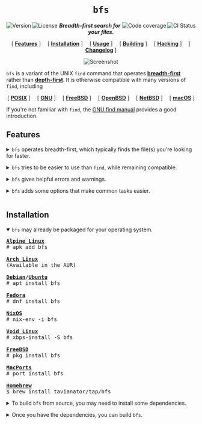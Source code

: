 <div align="center">

`bfs`
=====

<a href="https://github.com/tavianator/bfs/releases"><img src="https://img.shields.io/github/v/tag/tavianator/bfs?label=version" alt="Version" align="left"></a>
<a href="/LICENSE"><img src="https://img.shields.io/badge/license-0BSD-blue.svg" alt="License" align="left"></a>
<a href="https://github.com/tavianator/bfs/actions/workflows/ci.yml"><img src="https://img.shields.io/github/workflow/status/tavianator/bfs/CI?label=CI" alt="CI Status" align="right"></a>
<a href="https://codecov.io/gh/tavianator/bfs"><img src="https://img.shields.io/codecov/c/github/tavianator/bfs?token=PpBVuozOVC" alt="Code coverage" align="right"/></a>

***Breadth-first search for your files.***

[ **[Features](#features)** ]&emsp;
[ **[Installation](#installation)** ]&emsp;
[ **[Usage](/docs/USAGE.md)** ]&emsp;
[ **[Building](/docs/BUILDING.md)** ]&emsp;
[ **[Hacking](/docs/HACKING.md)** ]&emsp;
[ **[Changelog](/docs/CHANGELOG.md)** ]

<img src="https://tavianator.github.io/bfs/animation.svg" alt="Screenshot">
<p></p>
</div>

`bfs` is a variant of the UNIX `find` command that operates [**breadth-first**](https://en.wikipedia.org/wiki/Breadth-first_search) rather than [**depth-first**](https://en.wikipedia.org/wiki/Depth-first_search).
It is otherwise compatible with many versions of `find`, including

<div align="center">

[ **[POSIX](http://pubs.opengroup.org/onlinepubs/9699919799/utilities/find.html)** ]&emsp;
[ **[GNU](https://www.gnu.org/software/findutils/)** ]&emsp;
[ **[FreeBSD](https://www.freebsd.org/cgi/man.cgi?find(1))** ]&emsp;
[ **[OpenBSD](https://man.openbsd.org/find.1)** ]&emsp;
[ **[NetBSD](https://man.netbsd.org/find.1)** ]&emsp;
[ **[macOS](https://ss64.com/osx/find.html)** ]

</div>

If you're not familiar with `find`, the [GNU find manual](https://www.gnu.org/software/findutils/manual/html_mono/find.html) provides a good introduction.


Features
--------

<details>
<summary>
<code>bfs</code> operates breadth-first, which typically finds the file(s) you're looking for faster.
<p></p>
</summary>

Imagine the following directory tree:

<pre>
haystack
├── deep
│   └── 1
│       └── 2
│           └── 3
│               └── 4
│                   └── ...
└── shallow
    └── <strong>needle</strong>
</pre>

`find` will explore the entire `deep` directory tree before it ever gets to the `shallow` one that contains what you're looking for.

<pre>
$ <strong>find</strong> haystack
haystack
haystack/deep
haystack/deep/1
haystack/deep/1/2
haystack/deep/1/2/3
haystack/deep/1/2/3/4
...
haystack/shallow
<strong>haystack/shallow/needle</strong>
</pre>

On the other hand, `bfs` lists files from shallowest to deepest, so you never have to wait for it to explore an entire unrelated subtree.

<pre>
$ <strong>bfs</strong> haystack
haystack
haystack/deep
haystack/shallow
haystack/deep/1
<strong>haystack/shallow/needle</strong>
haystack/deep/1/2
haystack/deep/1/2/3
haystack/deep/1/2/3/4
...
</pre>
</details>

<details>
<summary>
<code>bfs</code> tries to be easier to use than <code>find</code>, while remaining compatible.
<p></p>
</summary>

For example, `bfs` is less picky about where you put its arguments:

<table>
<tbody>
<tr></tr>
<tr>
<td width="506">

```console
$ bfs -L -name 'needle' haystack
haystack/needle

$ bfs haystack -L -name 'needle'
haystack/needle

$ bfs -L haystack -name 'needle'
haystack/needle
```

</td>
<td width="506">

```console
$ find -L -name 'needle' haystack
find: paths must precede expression: haystack

$ find haystack -L -name 'needle'
find: unknown predicate `-L'

$ find -L haystack -name 'needle'
haystack/needle
```

</td>
</tr>
</tbody>
</table>
</details>

<details>
<summary>
<code>bfs</code> gives helpful errors and warnings.
<p></p>
</summary>

For example, `bfs` will detect and suggest corrections for typos:

<pre>
$ bfs -nam needle
<strong>bfs: error:</strong> bfs <strong>-nam</strong> needle
<strong>bfs: error:</strong>     <strong>~~~~</strong>
<strong>bfs: error:</strong> Unknown argument; did you mean <strong>-name</strong>?
</pre>

`bfs` also includes a powerful static analysis to help catch mistakes:

<pre>
$ bfs -print -name 'needle'
<strong>bfs: warning:</strong> bfs -print <strong>-name needle</strong>
<strong>bfs: warning:</strong>            <strong>~~~~~~~~~~~~</strong>
<strong>bfs: warning:</strong> The result of this expression is ignored.
</pre>
</details>

<details>
<summary>
<code>bfs</code> adds some options that make common tasks easier.
<p></p>
</summary>

For example, the `-exclude` operator skips over entire subtrees whenever an expression matches.
`-exclude` is both more powerful and easier to use than the standard `-prune` action; compare

<pre>
$ bfs -name config <strong>-exclude -name .git</strong>
</pre>

to the equivalent

<pre>
$ find <strong>! \( -name .git -prune \)</strong> -name config
</pre>

As an additional shorthand, `-nohidden` skips over all hidden files and directories.
See the [usage documentation](/docs/USAGE.md#extensions) for more about the extensions provided by `bfs`.
</details>


Installation
------------

<details open>
<summary>
<code>bfs</code> may already be packaged for your operating system.
<p></p>
</summary>

<pre>
<strong><a href="https://pkgs.alpinelinux.org/packages?name=bfs">Alpine Linux</a></strong>
# apk add bfs

<strong><a href="https://aur.archlinux.org/packages/bfs">Arch Linux</a></strong>
(Available in the AUR)

<strong><a href="https://packages.debian.org/sid/bfs">Debian</a>/<a href="https://packages.ubuntu.com/kinetic/bfs">Ubuntu</a></strong>
# apt install bfs

<strong><a href="https://copr.fedorainfracloud.org/coprs/xfgusta/bfs/">Fedora</a></strong>
# dnf install bfs

<strong><a href="https://search.nixos.org/packages?channel=unstable&show=bfs&from=0&size=1&sort=relevance&type=packages&query=bfs">NixOS</a></strong>
# nix-env -i bfs

<strong><a href="https://voidlinux.org/packages/?arch=x86_64&q=bfs">Void Linux</a></strong>
# xbps-install -S bfs

<strong><a href="https://www.freshports.org/sysutils/bfs">FreeBSD</a></strong>
# pkg install bfs

<strong><a href="https://ports.macports.org/port/bfs/">MacPorts</a></strong>
# port install bfs

<strong><a href="https://github.com/tavianator/homebrew-tap/blob/master/Formula/bfs.rb">Homebrew</a></strong>
$ brew install tavianator/tap/bfs
</pre>
</details>

<details>
<summary>
To build <code>bfs</code> from source, you may need to install some dependencies.
<p></p>
</summary>

The only absolute requirements for building `bfs` are a C compiler, [GNU make](https://www.gnu.org/software/make/), and [Bash](https://www.gnu.org/software/bash/).
These are installed by default on many systems, and easy to install on most others.
Refer to your operating system's documentation on building software.

`bfs` also depends on some system libraries for some of its features.
Here's how to install them on some common platforms:

<pre>
<strong>Alpine Linux</strong>
# apk add acl{,-dev} attr{,-dev} libcap{,-dev} oniguruma-dev

<strong>Arch Linux</strong>
# pacman -S acl attr libcap oniguruma

<strong>Debian/Ubuntu</strong>
# apt install acl libacl1-dev attr libattr1-dev libcap2-bin libcap-dev libonig-dev

<strong>Fedora</strong>
# dnf install libacl-devel libattr-devel libcap-devel oniguruma-devel

<strong>NixOS</strong>
# nix-env -i acl attr libcap oniguruma

<strong>Void Linux</strong>
# xbps-install -S acl-{devel,progs} attr-{devel,progs} libcap-{devel,progs} oniguruma-devel

<strong>FreeBSD</strong>
# pkg install oniguruma

<strong>MacPorts</strong>
# port install oniguruma6

<strong>Homebrew</strong>
$ brew install oniguruma
</pre>

These dependencies are technically optional, though strongly recommended.
See the [build documentation](/docs/BUILDING.md#dependencies) for how to disable them.
</details>

<details>
<summary>
Once you have the dependencies, you can build <code>bfs</code>.
<p></p>
</summary>

Download one of the [releases](https://github.com/tavianator/bfs/releases) or clone the [git repo](https://github.com/tavianator/bfs).
Then run

    $ make

This will build the `./bin/bfs` binary.
Run the test suite to make sure it works correctly:

    $ make check

If you're interested in speed, you may want to build the release version instead:

    $ make release

Finally, if you want to install it globally, run

    # make install

</details>
